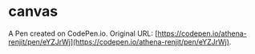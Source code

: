# canvas

A Pen created on CodePen.io. Original URL: [https://codepen.io/athena-renjit/pen/eYZJrWj](https://codepen.io/athena-renjit/pen/eYZJrWj).


